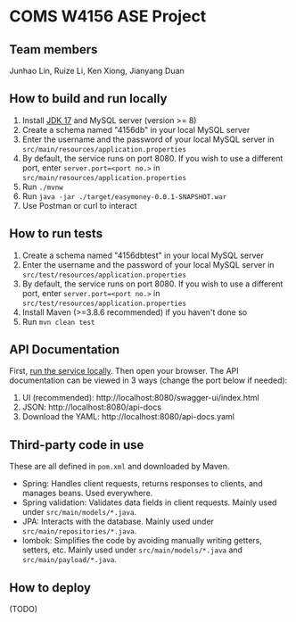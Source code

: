 # COMS W4156 ASE Project

## Team members
Junhao Lin, Ruize Li, Ken Xiong, Jianyang Duan

## How to build and run locally

1. Install [JDK 17](https://www.oracle.com/java/technologies/javase/jdk17-archive-downloads.html) and MySQL server (version >= 8)
2. Create a schema named "4156db" in your local MySQL server
3. Enter the username and the password of your local MySQL server in `src/main/resources/application.properties`
4. By default, the service runs on port 8080. If you wish to use a different port, enter `server.port=<port no.>` in `src/main/resources/application.properties`
5. Run `./mvnw`
6. Run `java -jar ./target/easymoney-0.0.1-SNAPSHOT.war`
7. Use Postman or curl to interact

## How to run tests

1. Create a schema named "4156dbtest" in your local MySQL server
2. Enter the username and the password of your local MySQL server in `src/test/resources/application.properties`
3. By default, the service runs on port 8080. If you wish to use a different port, enter `server.port=<port no.>` in `src/test/resources/application.properties`
4. Install Maven (>=3.8.6 recommended) if you haven't done so
5. Run `mvn clean test`

## API Documentation

First, [run the service locally](#how-to-build-and-run-locally). Then open your browser. The API documentation can be viewed in 3 ways (change the port below if needed):
1. UI (recommended): http://localhost:8080/swagger-ui/index.html
2. JSON: http://localhost:8080/api-docs
3. Download the YAML: http://localhost:8080/api-docs.yaml

## Third-party code in use

These are all defined in `pom.xml` and downloaded by Maven.

- Spring: Handles client requests, returns responses to clients, and manages beans. Used everywhere.
- Spring validation: Validates data fields in client requests. Mainly used under `src/main/models/*.java`.
- JPA: Interacts with the database. Mainly used under `src/main/repositories/*.java`.
- lombok: Simplifies the code by avoiding manually writing getters, setters, etc. Mainly used under `src/main/models/*.java` and `src/main/payload/*.java`.

## How to deploy

(TODO)
